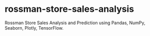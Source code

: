 # rossman-store-sales-analysis
Rossman Store Sales Analysis and Prediction using Pandas, NumPy, Seaborn, Plotly, TensorFlow.
